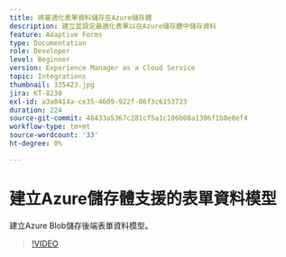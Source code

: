 ```yaml
---
title: 將最適化表單資料儲存在Azure儲存體
description: 建立並設定最適化表單以在Azure儲存體中儲存資料
feature: Adaptive Forms
type: Documentation
role: Developer
level: Beginner
version: Experience Manager as a Cloud Service
topic: Integrations
thumbnail: 335423.jpg
jira: KT-8230
exl-id: a3a0414a-ce35-4609-922f-06f3c6153723
duration: 224
source-git-commit: 48433a5367c281cf5a1c106b08a1306f1b0e8ef4
workflow-type: tm+mt
source-wordcount: '33'
ht-degree: 0%

---
```


# 建立Azure儲存體支援的表單資料模型

建立Azure Blob儲存後端表單資料模型。

>[!VIDEO](https://video.tv.adobe.com/v/335423?quality=12&learn=on)
